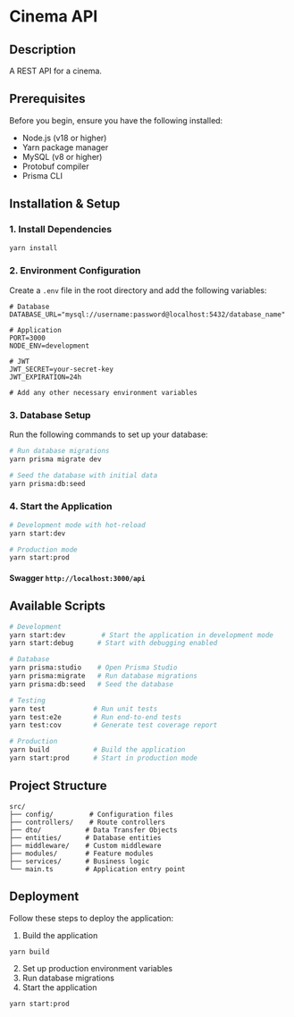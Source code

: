 # Cinema API

## Description

A REST API for a cinema.

## Prerequisites

Before you begin, ensure you have the following installed:

- Node.js (v18 or higher)
- Yarn package manager
- MySQL (v8 or higher)
- Protobuf compiler
- Prisma CLI

## Installation & Setup

### 1. Install Dependencies

```bash
yarn install
```

### 2. Environment Configuration

Create a `.env` file in the root directory and add the following variables:

```env
# Database
DATABASE_URL="mysql://username:password@localhost:5432/database_name"

# Application
PORT=3000
NODE_ENV=development

# JWT
JWT_SECRET=your-secret-key
JWT_EXPIRATION=24h

# Add any other necessary environment variables
```

### 3. Database Setup

Run the following commands to set up your database:

```bash
# Run database migrations
yarn prisma migrate dev

# Seed the database with initial data
yarn prisma:db:seed
```

### 4. Start the Application

```bash
# Development mode with hot-reload
yarn start:dev

# Production mode
yarn start:prod
```

#### Swagger `http://localhost:3000/api`

## Available Scripts

```bash
# Development
yarn start:dev         # Start the application in development mode
yarn start:debug      # Start with debugging enabled

# Database
yarn prisma:studio    # Open Prisma Studio
yarn prisma:migrate   # Run database migrations
yarn prisma:db:seed   # Seed the database

# Testing
yarn test            # Run unit tests
yarn test:e2e        # Run end-to-end tests
yarn test:cov        # Generate test coverage report

# Production
yarn build           # Build the application
yarn start:prod      # Start in production mode
```

## Project Structure

```
src/
├── config/         # Configuration files
├── controllers/    # Route controllers
├── dto/           # Data Transfer Objects
├── entities/      # Database entities
├── middleware/    # Custom middleware
├── modules/       # Feature modules
├── services/      # Business logic
└── main.ts        # Application entry point
```

## Deployment

Follow these steps to deploy the application:

1. Build the application

```bash
yarn build
```

2. Set up production environment variables
3. Run database migrations
4. Start the application

```bash
yarn start:prod
```
